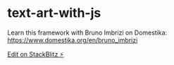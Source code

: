 # text-art-with-js
Learn this framework with Bruno Imbrizi on Domestika:
https://www.domestika.org/en/bruno_imbrizi

[Edit on StackBlitz ⚡️](https://stackblitz.com/edit/js-qoec6s)